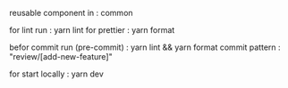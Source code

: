 
reusable component in : common 

for lint run : yarn lint
for prettier : yarn format


befor commit run (pre-commit) : yarn lint && yarn format
commit pattern : "review/[add-new-feature]"

for start locally : yarn dev
